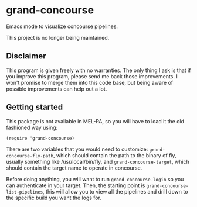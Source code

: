 # grand-concourse

Emacs mode to visualize concourse pipelines.

This project is no longer being maintained.

## Disclaimer

This program is given freely with no warranties. The only thing I ask is that if you improve this program, please send me back those improvements. I won't promise to merge them into this code base, but being aware of possible improvements can help out a lot.

## Getting started

This package is not available in MEL-PA, so you will have to load it the old fashioned way using: 

`(require 'grand-concourse)`


There are two variables that you would need to customize: `grand-concourse-fly-path`, which should contain the path to the binary of fly, usually something like /usr/local/bin/fly, and `grand-concourse-target`, which should contain the target name to operate in concourse. 


Before doing anything, you will want to run `grand-concourse-login` so you can authenticate in your target. Then, the starting point is `grand-concourse-list-pipelines`, this will allow you to view all the pipelines and drill down to the specific build you want the logs for.
